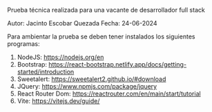 Prueba técnica realizada para una vacante de desarrollador full stack

Autor: Jacinto Escobar Quezada
Fecha: 24-06-2024

Para ambientar la prueba se deben tener instalados los siguientes programas:

1. NodeJS: https://nodejs.org/en
2. Bootstrap: https://react-bootstrap.netlify.app/docs/getting-started/introduction
3. Sweetalert: https://sweetalert2.github.io/#download
4. JQuery: https://www.npmjs.com/package/jquery
5. React Router Dom: https://reactrouter.com/en/main/start/tutorial
6. Vite: https://vitejs.dev/guide/